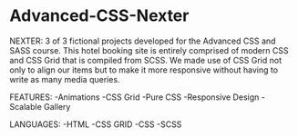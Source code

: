 # Advanced-CSS-Nexter
NEXTER:
3 of 3 fictional projects developed for the Advanced CSS and SASS course.
This hotel booking site is entirely comprised of modern CSS and CSS Grid that is compiled from SCSS.
We made use of CSS Grid not only to align our items but to make it more responsive without having to write as many media queries.

FEATURES:
-Animations
-CSS Grid
-Pure CSS
-Responsive Design
-Scalable Gallery

LANGUAGES:
-HTML
-CSS GRID
-CSS
-SCSS
